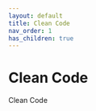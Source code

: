```yaml
---
layout: default
title: Clean Code
nav_order: 1
has_children: true
---
```


# Clean Code

Clean Code
